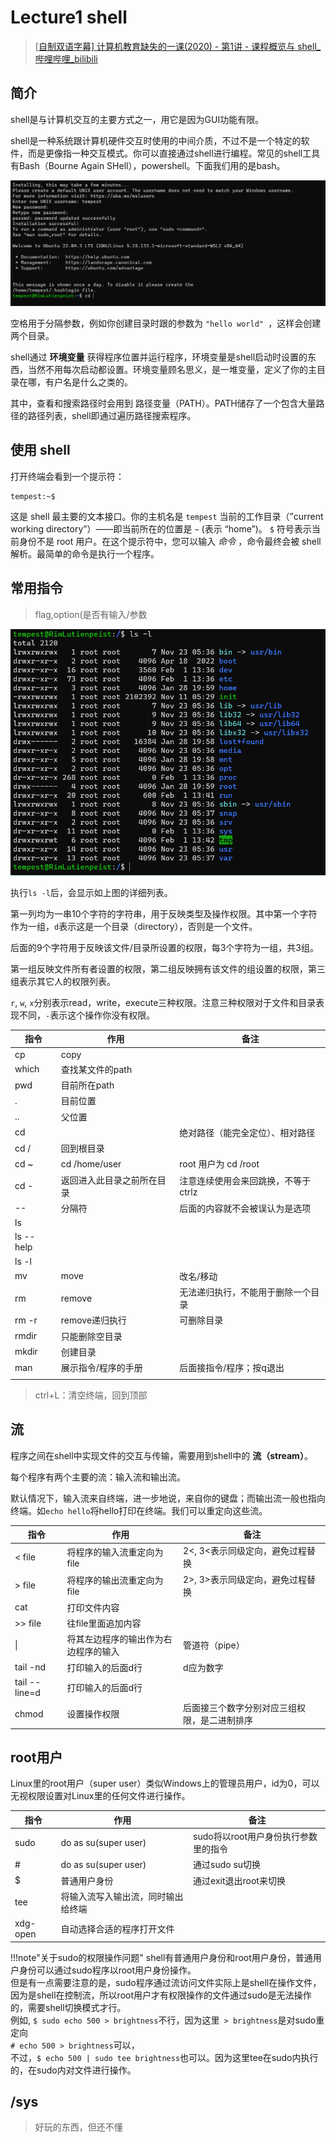 #  Lecture1	shell

> [[自制双语字幕\] 计算机教育缺失的一课(2020) - 第1讲 - 课程概览与 shell_哔哩哔哩_bilibili](https://www.bilibili.com/video/BV1uc411N7eK/?spm_id_from=333.999.0.0&vd_source=0a162b815969683030296b1fac5801b7)

## 简介

shell是与计算机交互的主要方式之一，用它是因为GUI功能有限。

shell是一种系统跟计算机硬件交互时使用的中间介质，不过不是一个特定的软件，而是更像指一种交互模式。你可以直接通过shell进行编程。常见的shell工具有Bash（Bourne Again SHell），powershell。下面我们用的是bash。

![image-20240128200746662](https://raw.githubusercontent.com/RimLutienpeist/image-hosting/main/image-20240128200746662.png)

空格用于分隔参数，例如你创建目录时跟的参数为 `"hello world" `，这样会创建两个目录。

shell通过 **环境变量** 获得程序位置并运行程序，环境变量是shell启动时设置的东西，当然不用每次启动都设置。环境变量顾名思义，是一堆变量，定义了你的主目录在哪，有户名是什么之类的。

其中，查看和搜索路径时会用到 路径变量（PATH）。PATH储存了一个包含大量路径的路径列表，shell即通过遍历路径搜索程序。

## 使用 shell

打开终端会看到一个提示符：

```
tempest:~$ 
```

这是 shell 最主要的文本接口。你的主机名是 `tempest` 当前的工作目录（”current working directory”）——即当前所在的位置是 `~` (表示 “home”)。 `$` 符号表示当前身份不是 root 用户。在这个提示符中，您可以输入 *命令* ，命令最终会被 shell 解析。最简单的命令是执行一个程序。

## 常用指令

> flag,option(是否有输入/参数

![image-20240201134557126](https://raw.githubusercontent.com/RimLutienpeist/image-hosting/main/image-20240201134557126.png)

执行`ls -l`后，会显示如上图的详细列表。

第一列均为一串10个字符的字符串，用于反映类型及操作权限。其中第一个字符作为一组，`d`表示这是一个目录（directory），否则是一个文件。

后面的9个字符用于反映该文件/目录所设置的权限，每3个字符为一组，共3组。

第一组反映文件所有者设置的权限，第二组反映拥有该文件的组设置的权限，第三组表示其它人的权限列表。

`r`, `w`, `x`分别表示read，write，execute三种权限。注意三种权限对于文件和目录表现不同，`-`表示这个操作你没有权限。

| 指令      | 作用                       | 备注                                |
| --------- | -------------------------- | ----------------------------------- |
| cp        | copy                       |                                     |
| which     | 查找某文件的path           |                                     |
| pwd       | 目前所在path               |                                     |
| .         | 目前位置                   |                                     |
| ..        | 父位置                     |                                     |
| cd        |                            | 绝对路径（能完全定位）、相对路径    |
| cd /      | 回到根目录                 |                                     |
| cd ~      | cd /home/user              | root 用户为 cd /root                |
| cd -      | 返回进入此目录之前所在目录 | 注意连续使用会来回跳换，不等于ctrlz |
| --        | 分隔符                     | 后面的内容就不会被误认为是选项      |
| ls        |                            |                                     |
| ls --help |                            |                                     |
| ls -l     |                            |                                     |
| mv        | move                       | 改名/移动                           |
| rm        | remove                     | 无法递归执行，不能用于删除一个目录  |
| rm -r     | remove递归执行             | 可删除目录                          |
| rmdir     | 只能删除空目录             |                                     |
| mkdir     | 创建目录                   |                                     |
| man       | 展示指令/程序的手册        | 后面接指令/程序；按q退出            |
|           |                            |                                     |

> ctrl+L：清空终端，回到顶部

## 流

程序之间在shell中实现文件的交互与传输，需要用到shell中的 **流（stream）**。

每个程序有两个主要的流：输入流和输出流。

默认情况下，输入流来自终端，进一步地说，来自你的键盘；而输出流一般也指向终端。如`echo hello`将hello打印在终端。我们可以重定向这些流。

| 指令          | 作用                                 | 备注                                         |
| ------------- | ------------------------------------ | -------------------------------------------- |
| < file        | 将程序的输入流重定向为file           | 2<, 3<表示同级定向，避免过程替换             |
| > file        | 将程序的输出流重定向为file           | 2>, 3>表示同级定向，避免过程替换             |
| cat           | 打印文件内容                         |                                              |
| >> file       | 往file里面追加内容                   |                                              |
| \|            | 将其左边程序的输出作为右边程序的输入 | 管道符（pipe）                               |
| tail -nd      | 打印输入的后面d行                    | d应为数字                                    |
| tail --line=d | 打印输入的后面d行                    |                                              |
| chmod         | 设置操作权限                         | 后面接三个数字分别对应三组权限，是二进制排序 |

## root用户

Linux里的root用户（super user）类似Windows上的管理员用户，id为0，可以无视权限设置对Linux里的任何文件进行操作。

| 指令     | 作用                               | 备注                                 |
| -------- | ---------------------------------- | ------------------------------------ |
| sudo     | do as su(super user)               | sudo将以root用户身份执行参数里的指令 |
| #        | do as su(super user)               | 通过sudo su切换                      |
| $        | 普通用户身份                       | 通过exit退出root来切换               |
| tee      | 将输入流写入输出流，同时输出给终端 |                                      |
| xdg-open | 自动选择合适的程序打开文件         |                                      |

!!!note"关于sudo的权限操作问题"
	shell有普通用户身份和root用户身份，普通用户身份可以通过sudo程序以root用户身份操作。<br>但是有一点需要注意的是，sudo程序通过流访问文件实际上是shell在操作文件，因为是shell在控制流，所以root用户才有权限操作的文件通过sudo是无法操作的，需要shell切换模式才行。<br>例如, `$ sudo echo 500 > brightness`不行，因为这里` > brightness`是对sudo重定向<br>`# echo 500 > brightness`可以，<br>不过，`$ echo 500 | sudo tee brightness`也可以。因为这里tee在sudo内执行的，在sudo内对文件进行操作。

## /sys

> 好玩的东西，但还不懂